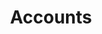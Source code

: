 ---
title: Accounts
description: ""
tab_group_main:
    is_root: true
    title: Overview
    weight: 10
cascade:
    product_description: ""
---